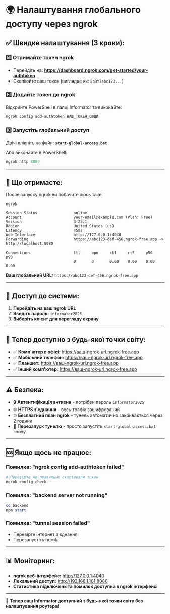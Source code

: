 # 🌍 Налаштування глобального доступу через ngrok

## ✅ Швидке налаштування (3 кроки):

### 1️⃣ Отримайте токен ngrok
- Перейдіть на: **https://dashboard.ngrok.com/get-started/your-authtoken**
- Скопіюйте ваш токен (виглядає як: `2p9Y7abc123...`)

### 2️⃣ Додайте токен до ngrok
Відкрийте PowerShell в папці Informator та виконайте:
```powershell
ngrok config add-authtoken ВАШ_ТОКЕН_СЮДИ
```

### 3️⃣ Запустіть глобальний доступ
Двічі клікніть на файл: **`start-global-access.bat`**

Або виконайте в PowerShell:
```powershell
ngrok http 8080
```

---

## 🎯 Що отримаєте:

После запуску ngrok ви побачите щось таке:
```
ngrok                                                                                                                                                                                                                                                          

Session Status                online                                                                                                                                                                                                                           
Account                       your-email@example.com (Plan: Free)                                                                                                                                                                                             
Version                       3.22.1                                                                                                                                                                                                                           
Region                        United States (us)                                                                                                                                                                                                               
Latency                       45ms                                                                                                                                                                                                                             
Web Interface                 http://127.0.0.1:4040                                                                                                                                                                                                           
Forwarding                    https://abc123-def-456.ngrok-free.app -> http://localhost:8080                                                                                                                                                                 

Connections                   ttl     opn     rt1     rt5     p50     p90                                                                                                                                                                                      
                              0       0       0.00    0.00    0.00    0.00      
```

**Ваш глобальний URL:** `https://abc123-def-456.ngrok-free.app`

---

## 🔐 Доступ до системи:

1. **Перейдіть на ваш ngrok URL**
2. **Введіть пароль:** `informator2025`
3. **Виберіть клієнт для перегляду екрану**

---

## 📱 Тепер доступно з будь-якої точки світу:

- ✅ **Комп'ютер в офісі:** https://ваш-ngrok-url.ngrok-free.app
- ✅ **Мобільний телефон:** https://ваш-ngrok-url.ngrok-free.app  
- ✅ **Планшет:** https://ваш-ngrok-url.ngrok-free.app
- ✅ **Інший комп'ютер:** https://ваш-ngrok-url.ngrok-free.app

---

## ⚠️ Безпека:

- 🔒 **Автентифікація активна** - потрібен пароль `informator2025`
- 🌐 **HTTPS з'єднання** - весь трафік зашифрований
- ⏰ **Безплатний план ngrok** - тунель автоматично закривається через 2 години
- 🔄 **Перезапуск тунелю** - просто запустіть `start-global-access.bat` знову

---

## 🆘 Якщо щось не працює:

### Помилка: "ngrok config add-authtoken failed"
```powershell
# Перевірте чи правильно скопіювали токен
ngrok config check
```

### Помилка: "backend server not running"
```powershell
cd backend
npm start
```

### Помилка: "tunnel session failed"
- Перевірте інтернет з'єднання
- Перезапустіть ngrok

---

## 📊 Моніторинг:

- **ngrok веб-інтерфейс:** http://127.0.0.1:4040
- **Локальний доступ:** http://192.168.1.101:8080
- **Статистика підключень та помилок доступна в ngrok інтерфейсі**

---

**🎉 Тепер ваш Informator доступний з будь-якої точки світу без налаштування роутера!**
